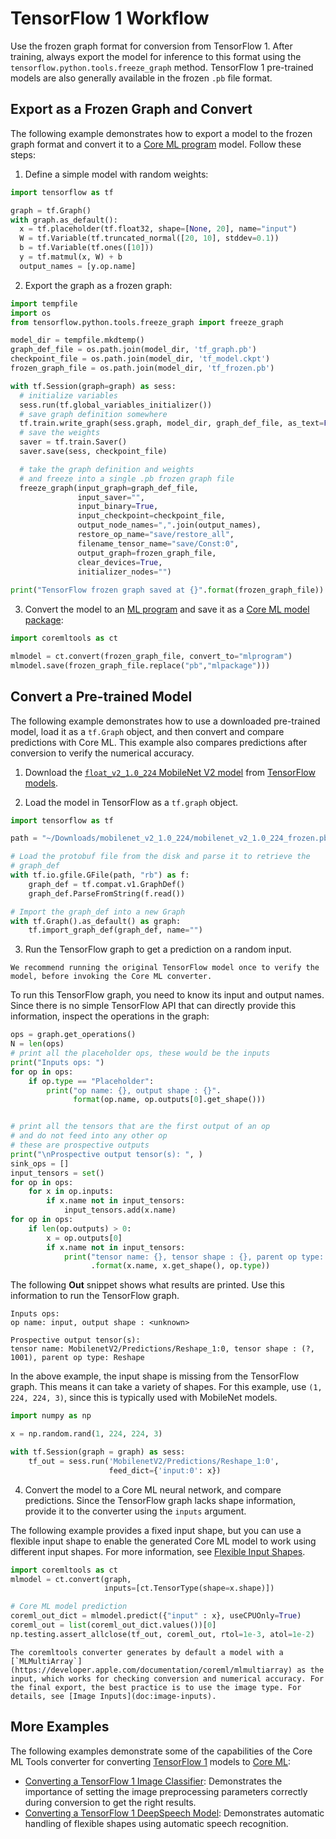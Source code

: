 # TensorFlow 1 Workflow

Use the frozen graph format for conversion from TensorFlow 1. After training, always export the model for inference to this format using the `tensorflow.python.tools.freeze_graph` method. TensorFlow 1 pre-trained models are also generally available in the frozen `.pb` file format.

## Export as a Frozen Graph and Convert

The following example demonstrates how to export a model to the frozen graph format and convert it to a [Core ML program](doc:ml-programs) model. Follow these steps:

1. Define a simple model with random weights:

```python
import tensorflow as tf

graph = tf.Graph()
with graph.as_default():
  x = tf.placeholder(tf.float32, shape=[None, 20], name="input")
  W = tf.Variable(tf.truncated_normal([20, 10], stddev=0.1))
  b = tf.Variable(tf.ones([10]))
  y = tf.matmul(x, W) + b
  output_names = [y.op.name]
```

2. Export the graph as a frozen graph:

```python
import tempfile
import os 
from tensorflow.python.tools.freeze_graph import freeze_graph

model_dir = tempfile.mkdtemp()
graph_def_file = os.path.join(model_dir, 'tf_graph.pb')
checkpoint_file = os.path.join(model_dir, 'tf_model.ckpt')
frozen_graph_file = os.path.join(model_dir, 'tf_frozen.pb')

with tf.Session(graph=graph) as sess:
  # initialize variables
  sess.run(tf.global_variables_initializer())
  # save graph definition somewhere
  tf.train.write_graph(sess.graph, model_dir, graph_def_file, as_text=False)
  # save the weights
  saver = tf.train.Saver()
  saver.save(sess, checkpoint_file)

  # take the graph definition and weights 
  # and freeze into a single .pb frozen graph file
  freeze_graph(input_graph=graph_def_file,
               input_saver="",
               input_binary=True,
               input_checkpoint=checkpoint_file,
               output_node_names=",".join(output_names),
               restore_op_name="save/restore_all",
               filename_tensor_name="save/Const:0",
               output_graph=frozen_graph_file,
               clear_devices=True,
               initializer_nodes="")
  
print("TensorFlow frozen graph saved at {}".format(frozen_graph_file))
```

3. Convert the model to an [ML program](doc:ml-programs) and save it as a [Core ML model package](doc:new-in-coremltools#save-a-core-ml-model-package):

```python
import coremltools as ct

mlmodel = ct.convert(frozen_graph_file, convert_to="mlprogram")
mlmodel.save(frozen_graph_file.replace("pb","mlpackage")))
```

## Convert a Pre-trained Model

The following example demonstrates how to use a downloaded pre-trained model, load it as a `tf.Graph` object, and then convert and compare predictions with Core ML. This example also compares predictions after conversion to verify the numerical accuracy. 

1. Download the [`float_v2_1.0_224` MobileNet V2 model](https://storage.googleapis.com/mobilenet_v2/checkpoints/mobilenet_v2_1.0_224.tgz) from [TensorFlow models](https://github.com/tensorflow/models/tree/master/research/slim/nets/mobilenet).

2. Load the model in TensorFlow as a `tf.graph` object.

```python
import tensorflow as tf

path = "~/Downloads/mobilenet_v2_1.0_224/mobilenet_v2_1.0_224_frozen.pb"

# Load the protobuf file from the disk and parse it to retrieve the
# graph_def
with tf.io.gfile.GFile(path, "rb") as f:
    graph_def = tf.compat.v1.GraphDef()
    graph_def.ParseFromString(f.read())

# Import the graph_def into a new Graph
with tf.Graph().as_default() as graph:
    tf.import_graph_def(graph_def, name="")
```

3. Run the TensorFlow graph to get a prediction on a random input. 

```{attention}
We recommend running the original TensorFlow model once to verify the model, before invoking the Core ML converter.
```

To run this TensorFlow graph, you need to know its input and output names. Since there is no simple TensorFlow API that can directly provide this information, inspect the operations in the graph:

```python
ops = graph.get_operations()
N = len(ops)
# print all the placeholder ops, these would be the inputs
print("Inputs ops: ")
for op in ops:
    if op.type == "Placeholder":
        print("op name: {}, output shape : {}".
              format(op.name, op.outputs[0].get_shape()))


# print all the tensors that are the first output of an op
# and do not feed into any other op
# these are prospective outputs
print("\nProspective output tensor(s): ", )
sink_ops = []
input_tensors = set()
for op in ops:
    for x in op.inputs:
        if x.name not in input_tensors:
            input_tensors.add(x.name)
for op in ops:
    if len(op.outputs) > 0:
        x = op.outputs[0]
        if x.name not in input_tensors:
            print("tensor name: {}, tensor shape : {}, parent op type: {}"
                  .format(x.name, x.get_shape(), op.type))
```

The following **Out** snippet shows what results are printed. Use this information to run the TensorFlow graph.

```text Out
Inputs ops: 
op name: input, output shape : <unknown>

Prospective output tensor(s): 
tensor name: MobilenetV2/Predictions/Reshape_1:0, tensor shape : (?, 1001), parent op type: Reshape
```

In the above example, the input shape is missing from the TensorFlow graph. This means it can take a variety of shapes. For this example, use `(1, 224, 224, 3)`, since this is typically used with MobileNet models. 

```python
import numpy as np

x = np.random.rand(1, 224, 224, 3)

with tf.Session(graph = graph) as sess:
    tf_out = sess.run('MobilenetV2/Predictions/Reshape_1:0',
                      feed_dict={'input:0': x})
```

4. Convert the model to a Core ML neural network, and compare predictions. Since the TensorFlow graph lacks shape information, provide it to the converter using the `inputs` argument.

The following example provides a fixed input shape, but you can use a flexible input shape to enable the generated Core ML model to work using different input shapes. For more information, see [Flexible Input Shapes](doc:flexible-inputs). 

```python
import coremltools as ct
mlmodel = ct.convert(graph,
                     inputs=[ct.TensorType(shape=x.shape)])

# Core ML model prediction
coreml_out_dict = mlmodel.predict({"input" : x}, useCPUOnly=True)
coreml_out = list(coreml_out_dict.values())[0]
np.testing.assert_allclose(tf_out, coreml_out, rtol=1e-3, atol=1e-2)
```

```{admonition} Use Image Inputs
The coremltools converter generates by default a model with a  [`MLMultiArray`](https://developer.apple.com/documentation/coreml/mlmultiarray) as the input, which works for checking conversion and numerical accuracy. For the final export, the best practice is to use the image type. For details, see [Image Inputs](doc:image-inputs).
```

## More Examples

The following examples demonstrate some of the capabilities of the Core ML Tools converter for converting [TensorFlow 1](https://www.tensorflow.org/versions/r1.15/api_docs/python/tf) models to [Core ML](https://developer.apple.com/documentation/coreml):

- [Converting a TensorFlow 1 Image Classifier](doc:convert-a-tensorflow-1-image-classifier): Demonstrates the importance of setting the image preprocessing parameters correctly during conversion to get the right results.
- [Converting a TensorFlow 1 DeepSpeech Model](doc:convert-a-tensorflow-1-deepspeech-model): Demonstrates automatic handling of flexible shapes using automatic speech recognition.
